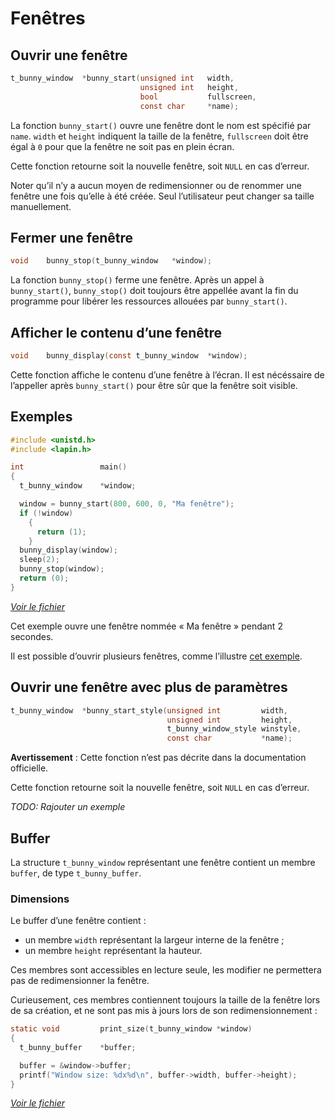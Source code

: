 
# Fenêtres #

## Ouvrir une fenêtre ##

```c
t_bunny_window	*bunny_start(unsigned int	width,
							 unsigned int	height,
							 bool			fullscreen,
							 const char		*name);
```

La fonction `bunny_start()` ouvre une fenêtre dont le nom est spécifié par
`name`. `width` et `height` indiquent la taille de la fenêtre, `fullscreen`
doit être égal à `0` pour que la fenêtre ne soit pas en plein écran.

Cette fonction retourne soit la nouvelle fenêtre, soit `NULL` en cas d’erreur.

Noter qu’il n’y a aucun moyen de redimensionner ou de renommer
une fenêtre une fois qu’elle à été créée.
Seul l’utilisateur peut changer sa taille manuellement.

## Fermer une fenêtre ##

```c
void	bunny_stop(t_bunny_window	*window);
```

La fonction `bunny_stop()` ferme une fenêtre.
Après un appel à `bunny_start()`, `bunny_stop()` doit toujours
être appellée avant la fin du programme pour libérer les ressources
allouées par `bunny_start()`.

## Afficher le contenu d’une fenêtre ##

```c
void	bunny_display(const t_bunny_window	*window);
```

Cette fonction affiche le contenu d’une fenêtre à l’écran.
Il est nécéssaire de l’appeller après `bunny_start()` pour être sûr
que la fenêtre soit visible.

## Exemples ##

```c
#include <unistd.h>
#include <lapin.h>

int					main()
{
  t_bunny_window	*window;

  window = bunny_start(800, 600, 0, "Ma fenêtre");
  if (!window)
    {
      return (1);
    }
  bunny_display(window);
  sleep(2);
  bunny_stop(window);
  return (0);
}
```

*[Voir le fichier][bunny_start.c]*

Cet exemple ouvre une fenêtre nommée « Ma fenêtre » pendant 2 secondes.

Il est possible d’ouvrir plusieurs fenêtres, comme l’illustre
[cet exemple][multiple_windows.c].

## Ouvrir une fenêtre avec plus de paramètres ##

```c
t_bunny_window	*bunny_start_style(unsigned int			width,
								   unsigned int			height,
								   t_bunny_window_style	winstyle,
								   const char			*name);
```

**Avertissement** : Cette fonction n’est pas décrite dans la
documentation officielle.

Cette fonction retourne soit la nouvelle fenêtre, soit `NULL` en cas d’erreur.

*TODO: Rajouter un exemple*

## Buffer ##

La structure `t_bunny_window` représentant une fenêtre contient
un membre `buffer`, de type `t_bunny_buffer`.

### Dimensions ###

Le buffer d’une fenêtre contient :
  - un membre `width` représentant la largeur interne de la fenêtre ;
  - un membre `height` représentant la hauteur.

Ces membres sont accessibles en lecture seule, les modifier ne
permettera pas de redimensionner la fenêtre.

Curieusement, ces membres contiennent toujours la taille de la
fenêtre lors de sa création, et ne sont pas mis à jours lors de
son redimensionnement :

```c
static void			print_size(t_bunny_window *window)
{
  t_bunny_buffer	*buffer;

  buffer = &window->buffer;
  printf("Window size: %dx%d\n", buffer->width, buffer->height);
}
```

*[Voir le fichier][size.c]*

[bunny_start.c]: https://github.com/motet-a/liblapin-tutorial/blob/master/examples/window/bunny_start.c
[size.c]: https://github.com/motet-a/liblapin-tutorial/blob/master/examples/window/size.c
[multiple_windows.c]: https://github.com/motet-a/liblapin-tutorial/blob/master/examples/window/multiple_windows.c

